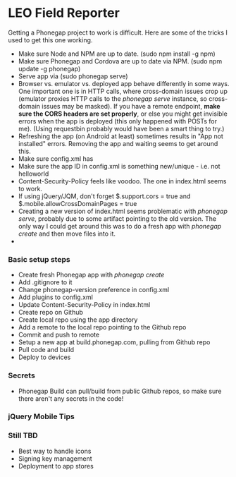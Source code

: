 # LEO Field Reporter

Getting a Phonegap project to work is difficult. Here are some of the tricks I used to get this one working.

- Make sure Node and NPM are up to date. (sudo npm install -g npm)
- Make sure Phonegap and Cordova are up to date via NPM. (sudo npm update -g  phonegap)
- Serve app via (sudo phonegap serve)
- Browser vs. emulator vs. deployed app behave differently in some ways. One important one is in HTTP calls, where cross-domain issues crop up (emulator proxies HTTP calls to the *phonegap serve* instance, so cross-domain issues may be masked). If you have a remote endpoint, **make sure the CORS headers are set properly**, or else you might get invisible errors when the app is deployed (this only happened with POSTs for me). (Using requestbin probably would have been a smart thing to try.) 
- Refreshing the app (on Android at least) sometimes results in "App not installed" errors. Removing the app and waiting seems to get around this.
- Make sure config.xml has <preference name="phonegap-version" value="cli-9.0.0" /> 
- Make sure the app ID in config.xml is something new/unique - i.e. not helloworld
- Content-Security-Policy feels like voodoo. The one in index.html seems to work.
- If using jQuery/JQM, don't forget $.support.cors = true and $.mobile.allowCrossDomainPages = true
- Creating a new version of index.html seems problematic with *phonegap serve*, probably due to some artifact pointing to the old version. The only way I could get around this was to do a fresh app with *phonegap create* and then move files into it.
- 

### Basic setup steps

- Create fresh Phonegap app with *phonegap create*
- Add .gitignore to it
- Change phonegap-version preference in config.xml
- Add plugins to config.xml
- Update Content-Security-Policy in index.html
- Create repo on Github
- Create local repo using the app directory
- Add a remote to the local repo pointing to the Github repo
- Commit and push to remote
- Setup a new app at build.phonegap.com, pulling from Github repo
- Pull code and build
- Deploy to devices

### Secrets

- Phonegap Build can pull/build from public Github repos, so make sure there aren't any secrets in the code!

### jQuery Mobile Tips


### Still TBD

- Best way to handle icons
- Signing key management
- Deployment to app stores
